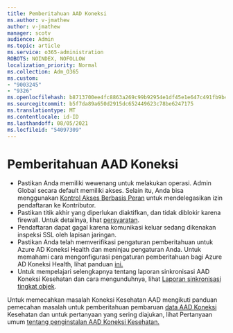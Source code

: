 ```yaml
---
title: Pemberitahuan AAD Koneksi
ms.author: v-jmathew
author: v-jmathew
manager: scotv
audience: Admin
ms.topic: article
ms.service: o365-administration
ROBOTS: NOINDEX, NOFOLLOW
localization_priority: Normal
ms.collection: Adm_O365
ms.custom:
- "9003245"
- "9326"
ms.openlocfilehash: b8713700ee4fc8863a269c99b92954e1df45e1e647c491fb9b439ab83c49f2ff
ms.sourcegitcommit: b5f7da89a650d2915dc652449623c78be6247175
ms.translationtype: MT
ms.contentlocale: id-ID
ms.lasthandoff: 08/05/2021
ms.locfileid: "54097309"
---
```

# <a name="notification-aad-connect"></a>Pemberitahuan AAD Koneksi

- Pastikan Anda memiliki wewenang untuk melakukan operasi. Admin Global secara default memiliki akses. Selain itu, Anda bisa menggunakan [Kontrol Akses Berbasis Peran](https://docs.microsoft.com/azure/active-directory/connect-health/active-directory-aadconnect-health-operations) untuk mendelegasikan izin pendaftaran ke Kontributor.
- Pastikan titik akhir yang diperlukan diaktifkan, dan tidak diblokir karena firewall. Untuk detailnya, lihat [persyaratan](https://docs.microsoft.com/azure/active-directory/hybrid/how-to-connect-health-agent-install).
- Pendaftaran dapat gagal karena komunikasi keluar sedang dikenakan inspeksi SSL oleh lapisan jaringan.
- Pastikan Anda telah memverifikasi pengaturan pemberitahuan untuk Azure AD Koneksi Health dan meninjau pengaturan Anda. Untuk memahami cara mengonfigurasi pengaturan pemberitahuan bagi Azure AD Koneksi Health, lihat panduan [ini.](https://docs.microsoft.com/azure/active-directory/hybrid/how-to-connect-health-operations)
- Untuk mempelajari selengkapnya tentang laporan sinkronisasi AAD Koneksi Kesehatan dan cara mengunduhnya, lihat [Laporan sinkronisasi tingkat objek](https://docs.microsoft.com/azure/active-directory/hybrid/how-to-connect-health-sync).

Untuk memecahkan masalah Koneksi Kesehatan AAD mengikuti panduan pemecahan masalah untuk pemberitahuan pembaruan [data AAD Koneksi](https://docs.microsoft.com/azure/active-directory/hybrid/how-to-connect-health-data-freshness) Kesehatan dan untuk pertanyaan yang sering diajukan, lihat Pertanyaan umum [tentang penginstalan AAD Koneksi Kesehatan.](https://docs.microsoft.com/azure/active-directory/hybrid/reference-connect-health-faq)
